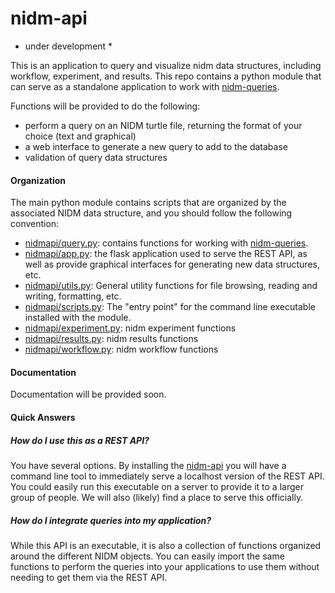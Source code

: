 # nidm-api

* under development *

This is an application to query and visualize nidm data structures, including workflow, experiment, and results. This repo contains a python module that can serve as a standalone application to work with [nidm-queries](https://github.com/incf-nidash/nidm-queries).

Functions will be provided to do the following:

- perform a query on an NIDM turtle file, returning the format of your choice (text and graphical)
- a web interface to generate a new query to add to the database
- validation of query data structures

#### Organization
The main python module contains scripts that are organized by the associated NIDM data structure, and you should follow the following convention:

 - [nidmapi/query.py](nidmapi/query.py): contains functions for working with [nidm-queries](https://github.com/incf-nidash/nidm-queries).
 - [nidmapi/app.py](nidmapi/app.py): the flask application used to serve the REST API, as well as provide graphical interfaces for generating new data structures, etc.
 - [nidmapi/utils.py](nidmapi/utils.py): General utility functions for file browsing, reading and writing, formatting, etc.
 - [nidmapi/scripts.py](nidmapi/scripts.py): The "entry point" for the command line executable installed with the module.
 - [nidmapi/experiment.py](nidmapi/experiment.py): nidm experiment functions
 - [nidmapi/results.py](nidmapi/results.py): nidm results functions
 - [nidmapi/workflow.py](nidmapi/workflow.py): nidm workflow functions


#### Documentation

Documentation will be provided soon.

#### Quick Answers

##### How do I use this as a REST API?
You have several options. By installing the [nidm-api](https://github.com/incf-nidash/nidm-api) you will have a command line tool to immediately serve a localhost version of the REST API.  You could easily run this executable on a server to provide it to a larger group of people. We will also (likely) find a place to serve this officially.

##### How do I integrate queries into my application?
While this API is an executable, it is also a collection of functions organized around the different NIDM objects. You can easily import the same functions to perform the queries into your applications to use them without needing to get them via the REST API.
